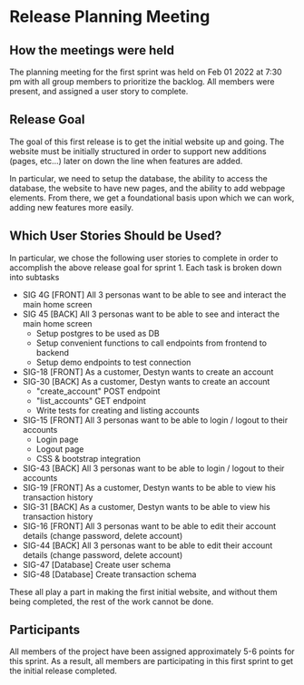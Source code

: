 # Release Planning Meeting #

## How the meetings were held ##

The planning meeting for the first sprint was held on Feb 01 2022 at 7:30 pm with all group members to prioritize the backlog.
All members were present, and assigned a user story to complete.

## Release Goal ##

The goal of this first release is to get the initial website up and going.
The website must be initially structured in order to support new additions (pages, etc...)
later on down the line when features are added.

In particular, we need to setup the database, the ability to access the database, the website to have
new pages, and the ability to add webpage elements. From there, we get a foundational basis upon which
we can work, adding new features more easily.

## Which User Stories Should be Used? ##

In particular, we chose the following user stories to complete in order to accomplish the above release goal for sprint 1. Each task is broken down into subtasks

- SIG 4G [FRONT] All 3 personas want to be able to see and interact the main home screen
- SIG 45 [BACK] All 3 personas want to be able to see and interact the main home screen
  - Setup postgres to be used as DB
  - Setup convenient functions to call endpoints from frontend to backend
  - Setup demo endpoints to test connection
- SIG-18 [FRONT] As a customer, Destyn wants to create an account
- SIG-30 [BACK] As a customer, Destyn wants to create an account
  - "create_account" POST endpoint
  - "list_accounts" GET endpoint
  - Write tests for creating and listing accounts
- SIG-15 [FRONT] All 3 personas want to be able to login / logout to their accounts
  - Login page 
  - Logout page
  - CSS & bootstrap integration
- SIG-43 [BACK] All 3 personas want to be able to login / logout to their accounts
- SIG-19 [FRONT] As a customer, Destyn wants to be able to view his transaction history
- SIG-31 [BACK] As a customer, Destyn wants to be able to view his transaction history
- SIG-16 [FRONT] All 3 personas want to be able to edit their account details (change password, delete account)
- SIG-44 [BACK] All 3 personas want to be able to edit their account details (change password, delete account)
- SIG-47 [Database] Create user schema
- SIG-48 [Database] Create transaction schema

These all play a part in making the first initial website, and without them being completed, the rest of the work cannot be done.

## Participants ##

All members of the project have been assigned approximately 5-6 points for this sprint. As a result, all members
are participating in this first sprint to get the initial release completed.
